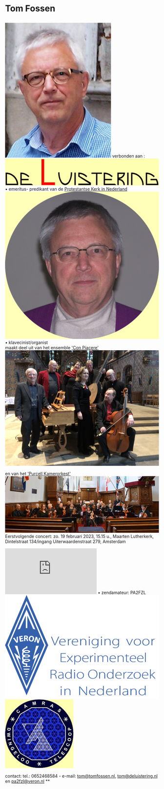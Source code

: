 #  Tom Fossen

##  
![tomgewoon](tom01.jpg) verbonden aan  [](http://www.deluistering.nl):
[![naam](wwwdeluisteringT.jpg)](http://www.deluistering.nl) • emeritus-
predikant van de [ Protestantse Kerk in
Nederland](http://www.protestantsekerk.nl) ![dstom](dst.jpg)  
• klavecinist/organist  
maakt deel uit van het ensemble [ 'Con Piacere'
](http://www.barokensembleconpiacere.nl) ![muziek](tom_muziekCP.jpg)  
  
en van het [ 'Purcell Kamerorkest' ](http://www.purcellkamerorkest.nl)
![muziek](PKO01.jpg)  
Eerstvolgende concert: zo. 19 februari 2023, 15.15 u., Maarten Lutherkerk,
Dintelstraat 134/ingang Uiterwaardenstraat 279, Amsterdam  
  
[![](http://www.hamqsl.com/solarvhf.php)](http://www.hamqsl.com/solar.html
"Click to add Solar-Terrestrial Data to your website!") • zendamateur: PA2FZL
[![](veronlogotransp.png)](https://www.veron.nl)[![](camraslogo.jpg)](http://www.camras.nl)

  
  
contact: tel.: 0652468584 - e-mail: tom@tomfossen.nl, tom@deluistering.nl en
pa2fzl@veron.nl **


